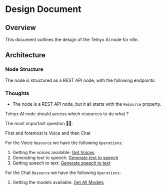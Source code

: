 # Design Document

## Overview

This document outlines the design of the Telnyx AI node for n8n.

## Architecture

### Node Structure

The node is structured as a REST API node, with the following endpoints:

### Thoughts

- The node is a REST API node, but it all starts with the `Resource` property.

Telnyx AI node should access which resources to do what ?

The most important question ☝🏼.

First and foremost is Voice and then Chat

For the Voice `Resource` we have the following `Operations`:

1. Getting the voices available: [Get Voices](https://api.telnyx.com/v2/text-to-speech/voices)
2. Generating text to speech: [Generate text to speech](https://api.telnyx.com/v2/text-to-speech/speech)
3. Getting speech to text: [Generate speech to text](https://api.telnyx.com/v2/ai/audio/transcriptions)

For the Chat `Resource` we have the following `Operations`:

1. Getting the models available: [Get All Models](https://api.telnyx.com/v2/ai/models)
